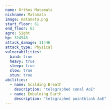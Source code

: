 ```yaml
---
name: Orthos Matamata
nickname: Matamata
image: matamata.png
start_floor: 61
end_floor: 63
agro: Sight
hp: 324548
attack_damage: 11446
attack_type: Physical
vulnerabilities:
  bind: true
  heavy: true
  sleep: true
  slow: true
  stun: true
abilities:
  - name: Scalding Breath
    description: "telegraphed conal AoE"
  - name: Embalming Earth
    description: "telegraphed pointblank AoE"
---
```

